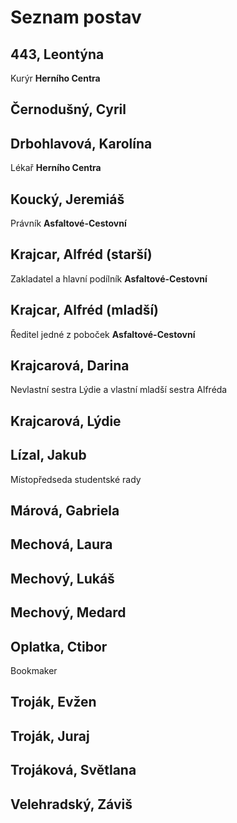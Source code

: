 # Seznam postav

## 443, Leontýna

Kurýr **Herního Centra**


## Černodušný, Cyril

## Drbohlavová, Karolína

Lékař **Herního Centra**

## Koucký, Jeremiáš

Právník **Asfaltové-Cestovní**

## Krajcar, Alfréd (starší)

Zakladatel a hlavní podílník **Asfaltové-Cestovní**

## Krajcar, Alfréd (mladší)

Ředitel jedné z poboček **Asfaltové-Cestovní**

## Krajcarová, Darina

Nevlastní sestra Lýdie a vlastní mladší sestra Alfréda 

## Krajcarová, Lýdie

## Lízal, Jakub

Místopředseda studentské rady

## Márová, Gabriela

## Mechová, Laura

## Mechový, Lukáš

## Mechový, Medard

## Oplatka, Ctibor

Bookmaker

## Troják, Evžen

## Troják, Juraj

## Trojáková, Světlana

## Velehradský, Záviš
